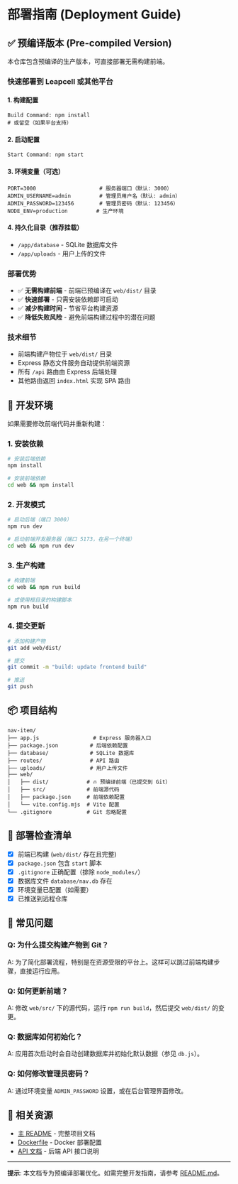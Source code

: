 # 部署指南 (Deployment Guide)

## ✅ 预编译版本 (Pre-compiled Version)

本仓库包含预编译的生产版本，可直接部署无需构建前端。

### 快速部署到 Leapcell 或其他平台

#### 1. 构建配置
```
Build Command: npm install
# 或留空（如果平台支持）
```

#### 2. 启动配置
```
Start Command: npm start
```

#### 3. 环境变量（可选）
```
PORT=3000                    # 服务器端口（默认: 3000）
ADMIN_USERNAME=admin         # 管理员用户名（默认: admin）
ADMIN_PASSWORD=123456        # 管理员密码（默认: 123456）
NODE_ENV=production         # 生产环境
```

#### 4. 持久化目录（推荐挂载）
- `/app/database` - SQLite 数据库文件
- `/app/uploads` - 用户上传的文件

### 部署优势
- ✅ **无需构建前端** - 前端已预编译在 `web/dist/` 目录
- ✅ **快速部署** - 只需安装依赖即可启动
- ✅ **减少构建时间** - 节省平台构建资源
- ✅ **降低失败风险** - 避免前端构建过程中的潜在问题

### 技术细节
- 前端构建产物位于 `web/dist/` 目录
- Express 静态文件服务自动提供前端资源
- 所有 `/api` 路由由 Express 后端处理
- 其他路由返回 `index.html` 实现 SPA 路由

## 🔧 开发环境

如果需要修改前端代码并重新构建：

### 1. 安装依赖
```bash
# 安装后端依赖
npm install

# 安装前端依赖
cd web && npm install
```

### 2. 开发模式
```bash
# 启动后端（端口 3000）
npm run dev

# 启动前端开发服务器（端口 5173，在另一个终端）
cd web && npm run dev
```

### 3. 生产构建
```bash
# 构建前端
cd web && npm run build

# 或使用根目录的构建脚本
npm run build
```

### 4. 提交更新
```bash
# 添加构建产物
git add web/dist/

# 提交
git commit -m "build: update frontend build"

# 推送
git push
```

## 📦 项目结构

```
nav-item/
├── app.js                 # Express 服务器入口
├── package.json          # 后端依赖配置
├── database/             # SQLite 数据库
├── routes/               # API 路由
├── uploads/              # 用户上传文件
├── web/
│   ├── dist/            # 🔥 预编译前端（已提交到 Git）
│   ├── src/             # 前端源代码
│   ├── package.json     # 前端依赖配置
│   └── vite.config.mjs  # Vite 配置
└── .gitignore           # Git 忽略配置
```

## 🚀 部署检查清单

- [x] 前端已构建 (`web/dist/` 存在且完整)
- [x] `package.json` 包含 `start` 脚本
- [x] `.gitignore` 正确配置（排除 `node_modules/`）
- [x] 数据库文件 `database/nav.db` 存在
- [x] 环境变量已配置（如需要）
- [x] 已推送到远程仓库

## 📝 常见问题

### Q: 为什么提交构建产物到 Git？
A: 为了简化部署流程，特别是在资源受限的平台上。这样可以跳过前端构建步骤，直接运行应用。

### Q: 如何更新前端？
A: 修改 `web/src/` 下的源代码，运行 `npm run build`，然后提交 `web/dist/` 的变更。

### Q: 数据库如何初始化？
A: 应用首次启动时会自动创建数据库并初始化默认数据（参见 `db.js`）。

### Q: 如何修改管理员密码？
A: 通过环境变量 `ADMIN_PASSWORD` 设置，或在后台管理界面修改。

## 🔗 相关资源

- [主 README](README.md) - 完整项目文档
- [Dockerfile](Dockerfile) - Docker 部署配置
- [API 文档](routes/) - 后端 API 接口说明

---

**提示**: 本文档专为预编译部署优化。如需完整开发指南，请参考 [README.md](README.md)。
